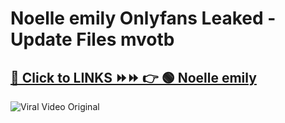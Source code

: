 
 # Noelle emily Onlyfans Leaked - Update Files mvotb

## <h2><a href="https://clipsfans.com/Noelle_emily&ref=git">🔗 Click to LINKS ⏩⏩ 👉 🟢 Noelle emily </a></h2>

<a href="https://clipsfans.com/Noelle_emily&ref=git" rel="nofollow" data-target="animated-image.originalLink"><img src="https://i.ibb.co.com/xMMVF88/686577567.gif" alt="Viral Video Original" style="max-width: 100%; display: inline-block;" data-target="animated-image.originalImage"></a>

